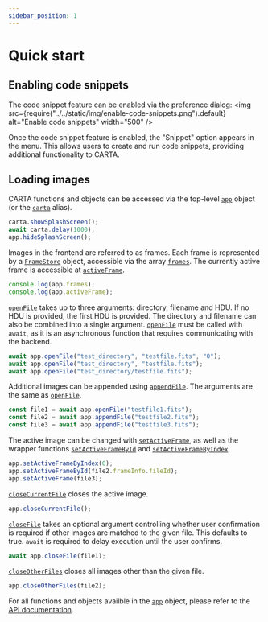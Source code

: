 ```yaml
---
sidebar_position: 1
---
```


# Quick start

## Enabling code snippets

The code snippet feature can be enabled via the preference dialog:
<img
src={require("../../static/img/enable-code-snippets.png").default}
alt="Enable code snippets"
width="500"
/>

Once the code snippet feature is enabled, the "Snippet" option appears in the menu. This allows users to create and run code snippets, providing additional functionality to CARTA.

## Loading images

CARTA functions and objects can be accessed via the top-level [`app`](../../api/.-stores/class/AppStore) object (or the [`carta`](../../api/.-stores/class/AppStore) alias).

```javascript
carta.showSplashScreen();
await carta.delay(1000);
app.hideSplashScreen();
```

Images in the frontend are referred to as frames. Each frame is represented by a [`FrameStore`](../../api/.-stores/class/FrameStore) object, accessible via the array [`frames`](../../api/.-stores/class/AppStore/#frames). The currently active frame is accessible at [`activeFrame`](../../api/.-stores/class/AppStore/#activeFrame).

```javascript
console.log(app.frames);
console.log(app.activeFrame);
```

[`openFile`](../../api/.-stores/class/AppStore/#openFile) takes up to three arguments: directory, filename and HDU. If no HDU is provided, the first HDU is provided. The directory and filename can also be combined into a single argument. [`openFile`](../../api/.-stores/class/AppStore/#openFile) must be called with `await`, as it is an asynchronous function that requires communicating with the backend.

```javascript
await app.openFile("test_directory", "testfile.fits", "0");
await app.openFile("test_directory", "testfile.fits");
await app.openFile("test_directory/testfile.fits");
```

Additional images can be appended using [`appendFile`](../../api/.-stores/class/AppStore/#appendFile). The arguments are the same as [`openFile`](../../api/.-stores/class/AppStore/#openFile).

```javascript
const file1 = await app.openFile("testfile1.fits");
const file2 = await app.appendFile("testfile2.fits");
const file3 = await app.appendFile("testfile3.fits");
```

The active image can be changed with [`setActiveFrame`](../../api/.-stores/class/AppStore/#setActiveFrame), as well as the wrapper functions [`setActiveFrameById`](../../api/.-stores/class/AppStore/#setActiveFrameById) and [`setActiveFrameByIndex`](../../api/.-stores/class/AppStore/#setActiveFrameByIndex).

```javascript
app.setActiveFrameByIndex(0);
app.setActiveFrameById(file2.frameInfo.fileId);
app.setActiveFrame(file3);
```

[`closeCurrentFile`](../../api/.-stores/class/AppStore/#closeCurrentFile) closes the active image.

```javascript
app.closeCurrentFile();
```

[`closeFile`](../../api/.-stores/class/AppStore/#closeFile) takes an optional argument controlling whether user confirmation is required if other images are matched to the given file. This defaults to true. `await` is required to delay execution until the user confirms.

```javascript
await app.closeFile(file1);
```

[`closeOtherFiles`](../../api/.-stores/class/AppStore/#closeOtherFiles) closes all images other than the given file.

```javascript
app.closeOtherFiles(file2);
```

For all functions and objects availble in the [`app`](../../api/.-stores/class/AppStore) object, please refer to the [API documentation](../../api/.-stores/class/AppStore).
